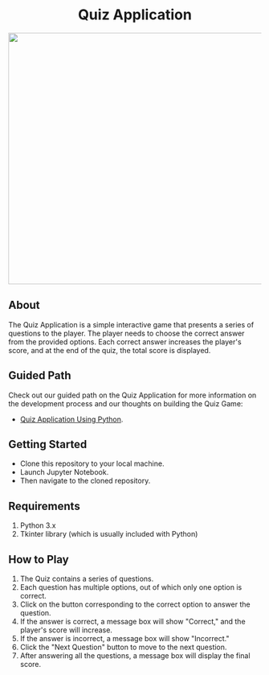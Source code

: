 # <h1 align="center">Quiz Application</h1>

<div align="center">
<img src="https://github.com/CodeStudio-Content/Python-Project-Video/blob/main/Quiz-Application.gif?raw=true"  width="800" height="500">  
  </div>

## About

The Quiz Application is a simple interactive game that presents a series of questions to the player. The player needs to choose the correct answer from the provided options. Each correct answer increases the player's score, and at the end of the quiz, the total score is displayed.

## Guided Path

Check out our guided path on the Quiz Application for more information on the development process and our thoughts on building the Quiz Game:

* [Quiz Application Using Python](https://www.codingninjas.com/studio/guided-paths/python-projects/content/577060/offering/8920006).



## Getting Started

* Clone this repository to your local machine.
* Launch Jupyter Notebook.
* Then navigate to the cloned repository.

## Requirements

1. Python 3.x
2. Tkinter library (which is usually included with Python)

## How to Play

1. The Quiz contains a series of questions.
2. Each question has multiple options, out of which only one option is correct.
3. Click on the button corresponding to the correct option to answer the question.
4. If the answer is correct, a message box will show "Correct," and the player's score will increase.
5. If the answer is incorrect, a message box will show "Incorrect."
6. Click the "Next Question" button to move to the next question.
7. After answering all the questions, a message box will display the final score.
